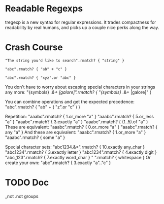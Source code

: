 Readable Regexps
================

tregexp is a new syntax for regular expressions. It trades compactness for readability by real humans, and picks up a couple nice perks
along the way.

Crash Course
============

    "The string you'd like to search".rmatch? { "string" }

    "abc".rmatch? { "ab" + "c" }

    "abc".rmatch? { "xyz".or "abc" }

You don't have to worry about escaping special characters in your strings any more:
    "{symbols} .*&+ [galore]".rmatch? { "{symbols} .*&+ [galore]" }

You can combine operations and get the expected precedence:
    "abc".rmatch? { "ab" + ( "z".or "c" ) }

Repetition:
    "aaabc".rmatch? { 1.or_more "a" }
    "aaabc".rmatch? { 5.or_less "a" }
    "aaabc".rmatch? { 3.exactly "a" }
    "aaabc".rmatch? { (1..5).of "a" }
These are equivalent:
    "aaabc".rmatch? { 0.or_more "a" }
    "aaabc".rmatch? { any "a" }
And these are equivalent:
    "aaabc".rmatch? { 1.or_more "a" }
    "aaabc".rmatch? { some "a" }

Special character sets:
    "abc1234.&*".rmatch? { 10.exactly any_char }
    "abc1234".rmatch? { 3.exactly letter }
    "abc1234".rmatch? { 4.exactly digit }
    "abc_123".rmatch? { 7.exactly word_char }
    " ".rmatch? { whitespace }
Or create your own:
    "abc".rmatch? { 3.exactly "a".."c" }

TODO Doc
========
_not
.not
groups
